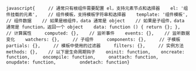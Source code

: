 ```javascript{     // 通常只有根组件需要配置 el，支持元素节点和选择器    el: '组件挂载的元素',    // 组件模板，支持模板字符串和选择器    template: '组件模板',     // 组件数据    // 如果是根组件，data 通常是 object    // 如果是子组件，data 通常是 function，返回一个 object    data: function () { return {}; },     // 计算属性     computed: {},    // 监听事件    events: {},    // 监听数据变化    watchers: {},     // 子组件     components: {},     // 子模板     partials: {},     // 模板中使用的过滤器     filters: {},     // 实例方法     methods: {},    // 以下是生命周期钩子    oninit: function,    oncreate: function,     oncompile: function,     onattach: function,     onupdate: function,         ondetach: function}```